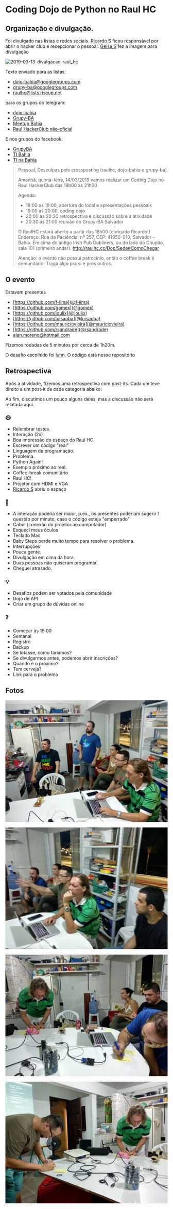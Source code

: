 # Coding Dojo de Python no Raul HC

## Organização e divulgação.

Foi divulgado nas listas e redes sociais. [Ricardo S](https://t.me/massarelos) ficou responsável por abrir o hacker club e recepcionar o pessoal. [Geisa S](https://t.me/ge1sasant0s) fez a imagem para divulgação


![2019-03-13-divulgacao-raul_hc](https://user-images.githubusercontent.com/95258/54295588-1b798000-4592-11e9-860e-e353e7c314ca.jpg)

Texto enviado para as listas:
- dojo-bahia@googlegroups.com
- grupy-ba@googlegroups.com
- raulhc@lists.riseup.net

para os grupos do telegram:
- [dojo-bahia](https://t.me/dojobahia)
- [Grupy-BA](https://t.me/grupyba)
- [Meetup Bahia](https://t.me/meetupba)
- [Raul HackerClub não-oficial](https://t.me/raulhackerclubnaooficial)

E nos grupos do facebook:
- [GrupyBA](https://web.facebook.com/groups/grupyba/permalink/3061540480538724/)
- [TI Bahia](https://web.facebook.com/groups/213479555518461/permalink/1009844525881956/)
- [TI na Bahia](https://web.facebook.com/groups/TInaBahia/permalink/2173992946021570/)

> Pessoal,
> Desculpas pelo crossposting (raulhc, dojo-bahia e grupy-ba)
>
> Amanhã, quinta-feira, 14/03/2019 vamos realizar um Coding Dojo no Raul HackerClub das 19h00 às 21h00
>
> Agenda:
> - 18:00 as 19:00, abertura do local e apresentações pessoais
> - 19:00 as 20:00, coding dojo
> - 20:00 as 20:30 retrospectiva e discussão sobre a atividade
> - 20:30 as 21:00 reunião do Grupy-BA Salvador
>
> O RaulHC estará aberto a partir das 18h00 (obrigado Ricardo!)
> Endereço: Rua da Paciência, nº 257, CEP: 41950-010, Salvador - Bahia. Em cima do antigo Irish Pub Dubliners, ou do lado do Chupito, sala 101 (primeiro andar). http://raulhc.cc/Doc/Sede#ComoChegar
>
> Atenção: o evento não possui patrocínio, então o coffee break é comunitário. Traga algo pra si e pros outros.

## O evento

Estavam presentes
- [https://github.com/f-lima](@f-lima)
- [https://github.com/gomex](@gomex)
- [https://github.com/loulix](@loulix)
- [https://github.com/luisaoba](@luisaoba)
- [https://github.com/mauriciovieira](@mauriciovieira)
- [https://github.com/rsandrade](@rsandrade)
- alan.moreno@hotmail.com

Fizemos rodadas de 5 minutos por cerca de 1h20m.

O desafio escolhido foi [luhn](https://github.com/exercism/python/tree/master/exercises/luhn). O código está nesse repositório

## Retrospectiva

Após a atividade, fizemos uma retrospectiva com post-its. Cada um teve direito a um post-it de cada categoria abaixo.

Ao fim, discutimos um pouco alguns deles, mas a discussão não será relatada aqui.

### 😄

- Relembrar testes.
- Interação (2x)
- Boa impressão do espaço do Raul HC
- Escrever um código "real"
- Linguagem de programação.
- Problema.
- Python Again!
- Exemplo próximo ao real.
- Coffee-break comunitário
- Raul HC!
- Projetor com HDMI e VGA
- [Ricardo S](https://t.me/massarelos) abriu o espaço

### 🙁

- A interação poderia ser maior, p.ex., os presentes poderiam sugerir 1 questão por minuto, caso o código esteja "emperrado"
- Cabo! (conexão do projetor ao computador)
- Esqueci meus óculos
- Teclado Mac
- Baby Steps perde muito tempo para resolver o problema.
- Interrupções
- Pouca gente.
- Divulgação em cima da hora.
- Duas pessoas não quiseram programar.
- Cheguei atrasado.

### 💡

- Desafios podem ser votados pela comunidade
- Dojo de API
- Criar um grupo de dúvidas online

### ❓

- Começar às 19:00
- Semanal
- Registro
- Backup
- Se lotasse, como faríamos?
- Se divulgarmos antes, podemos abrir inscrições?
- Quando é o próximo?
- Tem cerveja?
- Link para o problema

## Fotos

![Dojo](img/photo_2019-03-15-dojo.jpeg)

![Dojo](img/photo_2019-03-15-dojo2.jpeg)

![Retrospectiva](img/photo_2019-03-15-retrospectiva1.jpeg)

![Retrospectiva](img/photo_2019-03-15-retrospectiva2.jpeg)